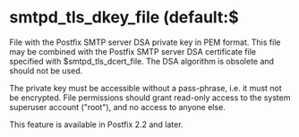 # smtpd_tls_dkey_file (default:$ 

 File with the Postfix SMTP server DSA private key in PEM format.
This file may be combined with the Postfix SMTP server DSA certificate
file specified with $smtpd_tls_dcert_file. The DSA algorithm is obsolete
and should not be used. 

 The private key must be accessible without a pass-phrase, i.e. it
must not be encrypted. File permissions should grant read-only
access to the system superuser account ("root"), and no access
to anyone else. 

 This feature is available in Postfix 2.2 and later.  



